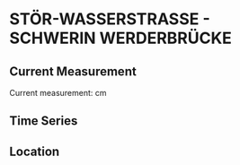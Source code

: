 # STÖR-WASSERSTRASSE - SCHWERIN WERDERBRÜCKE

## Current Measurement

Current measurement: <Value topic="rivers/pegel-online/STW/SCHWERIN-WERDERBRUECKE/measurementValue"/> cm

## Time Series

<TimeSeries topic="rivers/pegel-online/STW/SCHWERIN-WERDERBRUECKE/measurementValue" period="week" />

## Location

<WorldMap>
  <Marker lat="53.646392461264966" lon="11.427446085725748" labelTopic="rivers/pegel-online/STW/SCHWERIN-WERDERBRUECKE/measurementValue" />
</WorldMap>
